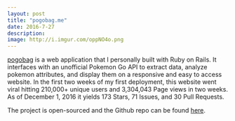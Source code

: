 ```yaml
---
layout: post
title: "pogobag.me"
date: 2016-7-27
description: 
image: http://i.imgur.com/oppNO4o.png
---
```

[pogobag](https://pogobag.me) is a web application that I personally built with Ruby on Rails. It interfaces with an unofficial Pokemon Go API to extract data, analyze pokemon attributes, and display them on a responsive and easy to access website. In the first two weeks of my first deployment, this website went viral hitting 210,000+ unique users and 3,304,043 Page views in two weeks. As of December 1, 2016 it yields 173 Stars, 71 Issues, and 30 Pull Requests.

The project is open-sourced and the Github repo can be found [here](https://github.com/dphuang2/PoGoBag).



